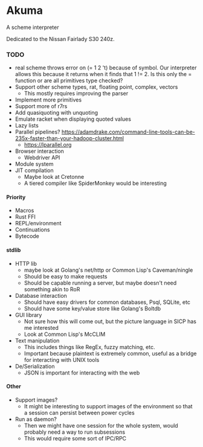 # Akuma

A scheme interpreter

Dedicated to the Nissan Fairlady S30 240z.

### TODO
- real scheme throws error on (= 1 2 't) because of symbol. Our interpreter allows
this because it returns when it finds that 1 != 2. Is this only the = function or
are all primitives type checked?
- Support other scheme types, rat, floating point, complex, vectors
  - This mostly requires improving the parser
- Implement more primitives
- Support more of r7rs
- Add quasiquoting with unquoting
- Emulate racket when displaying quoted values
- Lazy lists
- Parallel pipelines? https://adamdrake.com/command-line-tools-can-be-235x-faster-than-your-hadoop-cluster.html
  - https://lparallel.org
- Browser interaction
  - Webdriver API
- Module system
- JIT compilation
  - Maybe look at Cretonne
  - A tiered compiler like SpiderMonkey would be interesting

#### Priority
- Macros
- Rust FFI
- REPL/environment
- Continuations
- Bytecode


#### stdlib
- HTTP lib
  - maybe look at Golang's net/http or Common Lisp's Caveman/ningle
  - Should be easy to make requests
  - Should be capable running a server, but maybe doesn't need something akin to RoR
- Database interaction
  - Should have easy drivers for common databases, Psql, SQLite, etc
  - Should have some key/value store like Golang's Boltdb
- GUI library
  - Not sure how this will come out, but the picture language in SICP has me interested
  - Look at Common Lisp's McCLIM
- Text manipulation
  - This includes things like RegEx, fuzzy matching, etc.
  - Important because plaintext is extremely common, useful as a bridge for interacting
  with UNIX tools
- De/Serialization
  - JSON is important for interacting with the web

#### Other
- Support images?
  - It might be interesting to support images of the environment so that a session can persist between power cycles
- Run as daemon?
  - Then we might have one session for the whole system, would probably need a way to run subsessions
  - This would require some sort of IPC/RPC
